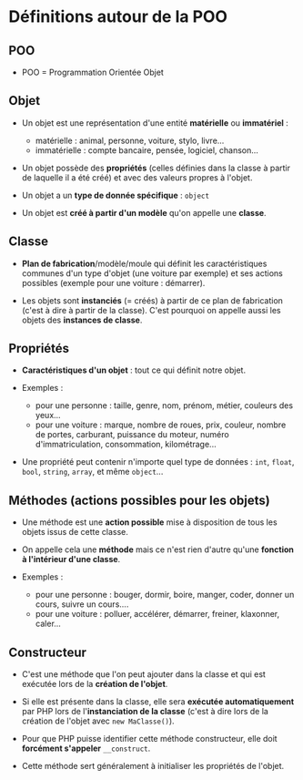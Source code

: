 # Définitions autour de la POO

## POO

- POO = Programmation Orientée Objet

## Objet

- Un objet est une représentation d'une entité **matérielle** ou **immatériel** :
  - matérielle : animal, personne, voiture, stylo, livre...
  - immatérielle : compte bancaire, pensée, logiciel, chanson...

- Un objet possède des **propriétés** (celles définies dans la classe à partir de laquelle il a été créé) et avec des valeurs propres à l'objet.

- Un objet a un **type de donnée spécifique** : `object`

- Un objet est **créé à partir d'un modèle** qu'on appelle une **classe**.

## Classe

- **Plan de fabrication**/modèle/moule qui définit les caractéristiques communes d'un type d'objet (une voiture par exemple) et ses actions possibles (exemple pour une voiture : démarrer).

- Les objets sont **instanciés** (= créés) à partir de ce plan de fabrication (c'est à dire à partir de la classe). C'est pourquoi on appelle aussi les objets des **instances de classe**.

## Propriétés

- **Caractéristiques d'un objet** : tout ce qui définit notre objet.

- Exemples :
  - pour une personne : taille, genre, nom, prénom, métier, couleurs des yeux...
  - pour une voiture : marque, nombre de roues, prix, couleur, nombre de portes, carburant, puissance du moteur, numéro d'immatriculation, consommation, kilométrage...

- Une propriété peut contenir n'importe quel type de données : `int`, `float`, `bool`, `string`, `array`, et même `object`...

## Méthodes (actions possibles pour les objets)

- Une méthode est une **action possible** mise à disposition de tous les objets issus de cette classe.

- On appelle cela une **méthode** mais ce n'est rien d'autre qu'une **fonction à l'intérieur d'une classe**.

- Exemples :
  - pour une personne : bouger, dormir, boire, manger, coder, donner un cours, suivre un cours....
  - pour une voiture : polluer, accélérer, démarrer, freiner, klaxonner, caler...

## Constructeur

- C'est une méthode que l'on peut ajouter dans la classe et qui est exécutée lors de la **création de l'objet**.

- Si elle est présente dans la classe, elle sera **exécutée automatiquement** par PHP lors de l'**instanciation de la classe** (c'est à dire lors de la création de l'objet avec `new MaClasse()`).

- Pour que PHP puisse identifier cette méthode constructeur, elle doit **forcément s'appeler** `__construct`.

- Cette méthode sert généralement à initialiser les propriétés de l'objet.

